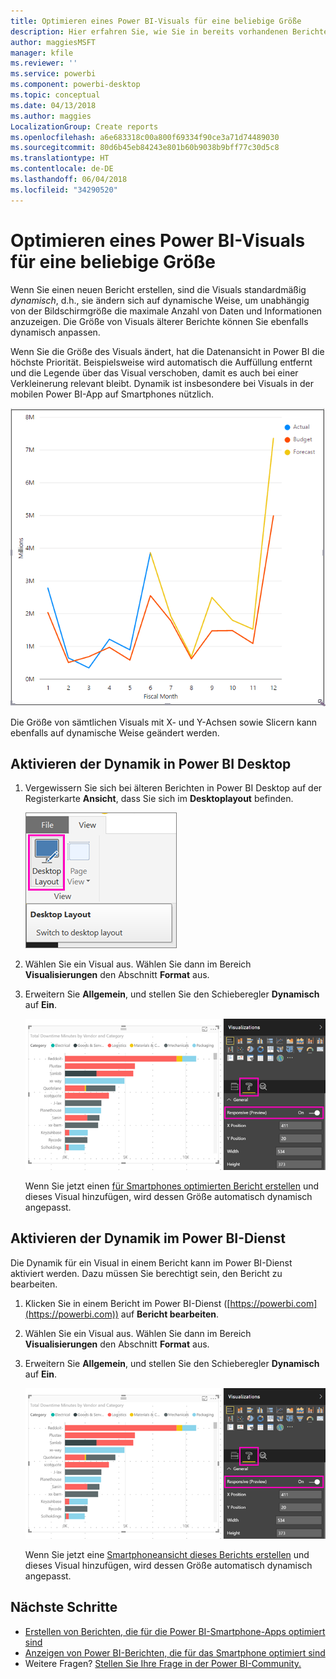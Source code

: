 ```yaml
---
title: Optimieren eines Power BI-Visuals für eine beliebige Größe
description: Hier erfahren Sie, wie Sie in bereits vorhandenen Berichten in Power BI Desktop und im Power BI-Dienst Visuals für Power BI-Smartphone-Apps optimieren können.
author: maggiesMSFT
manager: kfile
ms.reviewer: ''
ms.service: powerbi
ms.component: powerbi-desktop
ms.topic: conceptual
ms.date: 04/13/2018
ms.author: maggies
LocalizationGroup: Create reports
ms.openlocfilehash: a6e683318c00a800f69334f90ce3a71d74489030
ms.sourcegitcommit: 80d6b45eb84243e801b60b9038b9bff77c30d5c8
ms.translationtype: HT
ms.contentlocale: de-DE
ms.lasthandoff: 06/04/2018
ms.locfileid: "34290520"
---
```

# <a name="optimize-a-power-bi-visual-for-any-size"></a>Optimieren eines Power BI-Visuals für eine beliebige Größe
Wenn Sie einen neuen Bericht erstellen, sind die Visuals standardmäßig *dynamisch*, d.h., sie ändern sich auf dynamische Weise, um unabhängig von der Bildschirmgröße die maximale Anzahl von Daten und Informationen anzuzeigen. Die Größe von Visuals älterer Berichte können Sie ebenfalls dynamisch anpassen.

Wenn Sie die Größe des Visuals ändert, hat die Datenansicht in Power BI die höchste Priorität. Beispielsweise wird automatisch die Auffüllung entfernt und die Legende über das Visual verschoben, damit es auch bei einer Verkleinerung relevant bleibt. Dynamik ist insbesondere bei Visuals in der mobilen Power BI-App auf Smartphones nützlich.

![Größenänderung eines dynamischen Visuals](media/desktop-create-responsive-visuals/power-bi-responsive-visual.gif)

Die Größe von sämtlichen Visuals mit X- und Y-Achsen sowie Slicern kann ebenfalls auf dynamische Weise geändert werden.

## <a name="turn-on-responsiveness-in-power-bi-desktop"></a>Aktivieren der Dynamik in Power BI Desktop
1. Vergewissern Sie sich bei älteren Berichten in Power BI Desktop auf der Registerkarte **Ansicht**, dass Sie sich im **Desktoplayout** befinden.
   
    ![Symbol „Desktoplayout“](media/desktop-create-responsive-visuals/power-bi-desktop-layout.png)
2. Wählen Sie ein Visual aus. Wählen Sie dann im Bereich **Visualisierungen** den Abschnitt **Format** aus.
3. Erweitern Sie **Allgemein**, und stellen Sie den Schieberegler **Dynamisch** auf **Ein**.
   
    ![„Dynamisch“ aktivieren](media/desktop-create-responsive-visuals/power-bi-turn-responsive-on.png)
   
     Wenn Sie jetzt einen [für Smartphones optimierten Bericht erstellen](desktop-create-phone-report.md) und dieses Visual hinzufügen, wird dessen Größe automatisch dynamisch angepasst.

## <a name="turn-on-responsiveness-in-the-power-bi-service"></a>Aktivieren der Dynamik im Power BI-Dienst
Die Dynamik für ein Visual in einem Bericht kann im Power BI-Dienst aktiviert werden. Dazu müssen Sie berechtigt sein, den Bericht zu bearbeiten.

1. Klicken Sie in einem Bericht im Power BI-Dienst ([https://powerbi.com](https://powerbi.com)) auf **Bericht bearbeiten**.
2. Wählen Sie ein Visual aus. Wählen Sie dann im Bereich **Visualisierungen** den Abschnitt **Format** aus.
3. Erweitern Sie **Allgemein**, und stellen Sie den Schieberegler **Dynamisch** auf **Ein**.
   
    ![„Dynamisch“ aktivieren](media/desktop-create-responsive-visuals/power-bi-turn-responsive-on.png)
   
     Wenn Sie jetzt eine [Smartphoneansicht dieses Berichts erstellen](desktop-create-phone-report.md) und dieses Visual hinzufügen, wird dessen Größe automatisch dynamisch angepasst.

## <a name="next-steps"></a>Nächste Schritte
* [Erstellen von Berichten, die für die Power BI-Smartphone-Apps optimiert sind](desktop-create-phone-report.md)
* [Anzeigen von Power BI-Berichten, die für das Smartphone optimiert sind](mobile-apps-view-phone-report.md)
* Weitere Fragen? [Stellen Sie Ihre Frage in der Power BI-Community.](http://community.powerbi.com/)

